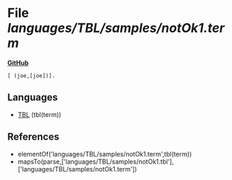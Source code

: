# File _languages/TBL/samples/notOk1.term_
**[GitHub](https://github.com/softlang/yas/blob/master/languages/TBL/samples/notOk1.term)**
```
[ (joe,[joe])].
```

## Languages
* [TBL](../languages/TBL.md) (tbl(term))

## References
* elementOf('languages/TBL/samples/notOk1.term',tbl(term))
* mapsTo(parse,['languages/TBL/samples/notOk1.tbl'],['languages/TBL/samples/notOk1.term'])
